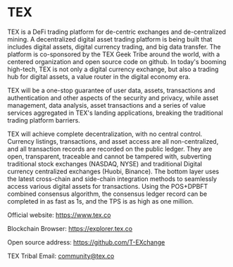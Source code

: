 # TEX

TEX is a DeFi trading platform for de-centric exchanges and de-centralized mining. 
A decentralized digital asset trading platform is being built that includes digital assets, 
digital currency trading, and big data transfer. 
The platform is co-sponsored by the TEX Geek Tribe around the world, with a centered organization and open source code on github. 
In today's booming high-tech, TEX is not only a digital currency exchange, but also a trading hub for digital assets, a value router in the digital economy era.

TEX will be a one-stop guarantee of user data, assets, transactions and authentication 
and other aspects of the security and privacy, while asset management, data analysis, 
asset transactions and a series of value services aggregated in TEX's landing applications, 
breaking the traditional trading platform barriers.

TEX will achieve complete decentralization, with no central control. Currency listings, transactions, and asset access are all non-centralized, 
and all transaction records are recorded on the public ledger. They are open, transparent, traceable and cannot be tampered with, 
subverting traditional stock exchanges (NASDAQ, NYSE) and traditional Digital currency centralized exchanges (Huobi, Binance). 
The bottom layer uses the latest cross-chain and side-chain integration methods to seamlessly access various digital assets for transactions. 
Using the POS+DPBFT combined consensus algorithm, the consensus ledger record can be completed in as fast as 1s, and the TPS is as high as one million.


Official website: https://www.tex.co

Blockchain Browser: https://explorer.tex.co

Open source address: https://github.com/T-EXchange

TEX Tribal Email: community@tex.co

